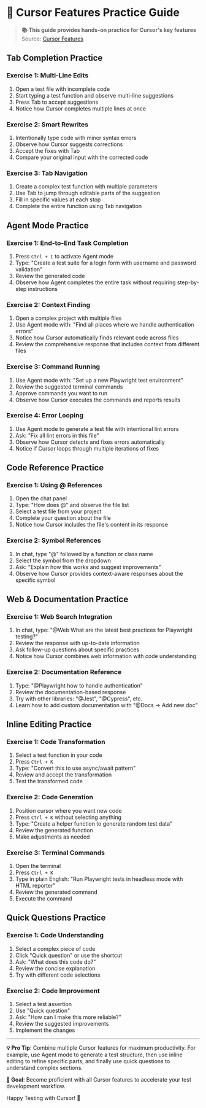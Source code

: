 # 🚀 Cursor Features Practice Guide

> **📚 This guide provides hands-on practice for Cursor's key features**  
> Source: [Cursor Features](https://cursor.com/features)

## Tab Completion Practice

### Exercise 1: Multi-Line Edits
1. Open a test file with incomplete code
2. Start typing a test function and observe multi-line suggestions
3. Press Tab to accept suggestions
4. Notice how Cursor completes multiple lines at once

### Exercise 2: Smart Rewrites
1. Intentionally type code with minor syntax errors
2. Observe how Cursor suggests corrections
3. Accept the fixes with Tab
4. Compare your original input with the corrected code

### Exercise 3: Tab Navigation
1. Create a complex test function with multiple parameters
2. Use Tab to jump through editable parts of the suggestion
3. Fill in specific values at each stop
4. Complete the entire function using Tab navigation

## Agent Mode Practice

### Exercise 1: End-to-End Task Completion
1. Press `Ctrl + I` to activate Agent mode
2. Type: "Create a test suite for a login form with username and password validation"
3. Review the generated code
4. Observe how Agent completes the entire task without requiring step-by-step instructions

### Exercise 2: Context Finding
1. Open a complex project with multiple files
2. Use Agent mode with: "Find all places where we handle authentication errors"
3. Notice how Cursor automatically finds relevant code across files
4. Review the comprehensive response that includes context from different files

### Exercise 3: Command Running
1. Use Agent mode with: "Set up a new Playwright test environment"
2. Review the suggested terminal commands
3. Approve commands you want to run
4. Observe how Cursor executes the commands and reports results

### Exercise 4: Error Looping
1. Use Agent mode to generate a test file with intentional lint errors
2. Ask: "Fix all lint errors in this file"
3. Observe how Cursor detects and fixes errors automatically
4. Notice if Cursor loops through multiple iterations of fixes

## Code Reference Practice

### Exercise 1: Using @ References
1. Open the chat panel
2. Type: "How does @" and observe the file list
3. Select a test file from your project
4. Complete your question about the file
5. Notice how Cursor includes the file's content in its response

### Exercise 2: Symbol References
1. In chat, type "@" followed by a function or class name
2. Select the symbol from the dropdown
3. Ask: "Explain how this works and suggest improvements"
4. Observe how Cursor provides context-aware responses about the specific symbol

## Web & Documentation Practice

### Exercise 1: Web Search Integration
1. In chat, type: "@Web What are the latest best practices for Playwright testing?"
2. Review the response with up-to-date information
3. Ask follow-up questions about specific practices
4. Notice how Cursor combines web information with code understanding

### Exercise 2: Documentation Reference
1. Type: "@Playwright how to handle authentication"
2. Review the documentation-based response
3. Try with other libraries: "@Jest", "@Cypress", etc.
4. Learn how to add custom documentation with "@Docs → Add new doc"

## Inline Editing Practice

### Exercise 1: Code Transformation
1. Select a test function in your code
2. Press `Ctrl + K`
3. Type: "Convert this to use async/await pattern"
4. Review and accept the transformation
5. Test the transformed code

### Exercise 2: Code Generation
1. Position cursor where you want new code
2. Press `Ctrl + K` without selecting anything
3. Type: "Create a helper function to generate random test data"
4. Review the generated function
5. Make adjustments as needed

### Exercise 3: Terminal Commands
1. Open the terminal
2. Press `Ctrl + K`
3. Type in plain English: "Run Playwright tests in headless mode with HTML reporter"
4. Review the generated command
5. Execute the command

## Quick Questions Practice

### Exercise 1: Code Understanding
1. Select a complex piece of code
2. Click "Quick question" or use the shortcut
3. Ask: "What does this code do?"
4. Review the concise explanation
5. Try with different code selections

### Exercise 2: Code Improvement
1. Select a test assertion
2. Use "Quick question"
3. Ask: "How can I make this more reliable?"
4. Review the suggested improvements
5. Implement the changes

---

**💡 Pro Tip**: Combine multiple Cursor features for maximum productivity. For example, use Agent mode to generate a test structure, then use inline editing to refine specific parts, and finally use quick questions to understand complex sections.

**🎯 Goal**: Become proficient with all Cursor features to accelerate your test development workflow.

Happy Testing with Cursor! 🚀 